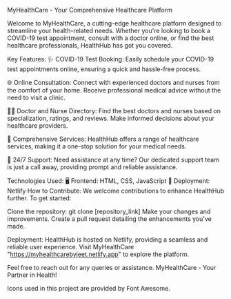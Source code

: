 MyHealthCare - Your Comprehensive Healthcare Platform

Welcome to MyHealthCare, a cutting-edge healthcare platform designed to streamline your health-related needs. Whether you're looking to book a COVID-19 test appointment, consult with a doctor online, or find the best healthcare professionals, HealthHub has got you covered.

Key Features:
🩺 COVID-19 Test Booking: Easily schedule your COVID-19 test appointments online, ensuring a quick and hassle-free process.

🌐 Online Consultation: Connect with experienced doctors and nurses from the comfort of your home. Receive professional medical advice without the need to visit a clinic.

👩‍⚕️ Doctor and Nurse Directory: Find the best doctors and nurses based on specialization, ratings, and reviews. Make informed decisions about your healthcare providers.

🌟 Comprehensive Services: HealthHub offers a range of healthcare services, making it a one-stop solution for your medical needs.

🌈 24/7 Support: Need assistance at any time? Our dedicated support team is just a call away, providing prompt and reliable assistance.

Technologies Used:
🖥️ Frontend: HTML, CSS, JavaScript
🚀 Deployment: Netlify
How to Contribute:
We welcome contributions to enhance HealthHub further. To get started:

Clone the repository: git clone [repository_link]
Make your changes and improvements.
Create a pull request detailing the enhancements you've made.

Deployment:
HealthHub is hosted on Netlify, providing a seamless and reliable user experience. Visit MyHealthCare "https://myhealthcarebyjeet.netlify.app" to explore the platform.

Feel free to reach out for any queries or assistance. MyHealthCare - Your Partner in Health!

Icons used in this project are provided by Font Awesome.

